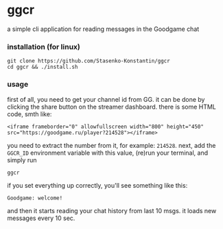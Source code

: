 # ggcr

a simple cli application for reading messages in the Goodgame chat

### installation (for linux)

    git clone https://github.com/Stasenko-Konstantin/ggcr 
    cd ggcr && ./install.sh

### usage

first of all, you need to get your channel id from GG.
it can be done by clicking the share button on the streamer dashboard.
there is some HTML code, smth like:

    <iframe frameborder="0" allowfullscreen width="800" height="450" src="https://goodgame.ru/player?214528"></iframe>

you need to extract the number from it, for example: `214528`.
next, add the `GGCR_ID` environment variable with this value, (re)run your terminal, and simply run

    ggcr 

if you set everything up correctly, you'll see something like this:

    Goodgame: welcome!

and then it starts reading your chat history from last 10 msgs.
it loads new messages every 10 sec.
